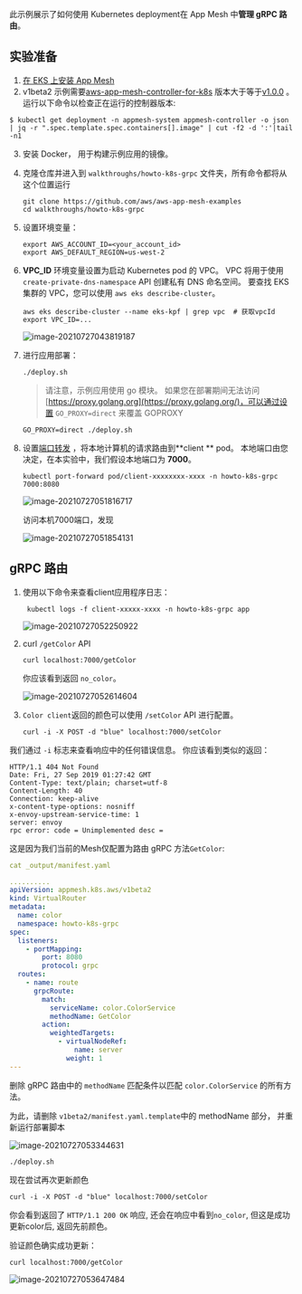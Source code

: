 




此示例展示了如何使用 Kubernetes deployment在 App Mesh 中**管理 gRPC 路由**。

## 实验准备

1. [在 EKS 上安装 App Mesh](https://github.com/aws/aws-app-mesh-examples/blob/main/walkthroughs/eks)
2. v1beta2 示例需要[aws-app-mesh-controller-for-k8s](https://github.com/aws/aws-app-mesh-controller-for-k8s) 版本大于等于[v1.0.0](https://github.com/aws/aws-app-mesh-controller-for-k8s/releases/tag/v1.0.0) 。 运行以下命令以检查正在运行的控制器版本:

```
$ kubectl get deployment -n appmesh-system appmesh-controller -o json | jq -r ".spec.template.spec.containers[].image" | cut -f2 -d ':'|tail -n1
```

3.   安装 Docker， 用于构建示例应用的镜像。

4.   克隆仓库并进入到 `walkthroughs/howto-k8s-grpc` 文件夹，所有命令都将从这个位置运行

     ```
     git clone https://github.com/aws/aws-app-mesh-examples
     cd walkthroughs/howto-k8s-grpc
     ```

5.   设置环境变量：

     ```
     export AWS_ACCOUNT_ID=<your_account_id>
     export AWS_DEFAULT_REGION=us-west-2
     ```

6.   **VPC_ID** 环境变量设置为启动 Kubernetes pod 的 VPC。 VPC 将用于使用 `create-private-dns-namespace` API 创建私有 DNS 命名空间。 要查找 EKS 集群的 VPC，您可以使用 `aws eks describe-cluster`。

     ```
     aws eks describe-cluster --name eks-kpf | grep vpc  # 获取vpcId
     export VPC_ID=...
     ```

     ![image-20210727043819187](https://pingfan.s3-us-west-2.amazonaws.com/pic2/yei84.png)

7.   进行应用部署：

     ```
     ./deploy.sh
     ```

     >   请注意，示例应用使用 go 模块。 如果您在部署期间无法访问 [https://proxy.golang.org](https://proxy.golang.org/)，可以通过设置 `GO_PROXY=direct` 来覆盖 GOPROXY

     ```
     GO_PROXY=direct ./deploy.sh
     ```

8.  设置[端口转发](https://kubernetes.io/docs/tasks/access-application-cluster/port-forward-access-application-cluster/) ，将本地计算机的请求路由到**client ** pod。 本地端口由您决定，在本实验中，我们假设本地端口为 **7000**。

    ```
    kubectl port-forward pod/client-xxxxxxxx-xxxx -n howto-k8s-grpc 7000:8080
    ```

    ![image-20210727051816717](https://pingfan.s3-us-west-2.amazonaws.com/pic2/yscnf.png)

    访问本机7000端口，发现

    ![image-20210727051854131](https://pingfan.s3-us-west-2.amazonaws.com/pic2/ertwt.png)



## gRPC 路由

1.  使用以下命令来查看client应用程序日志：

    ```
     kubectl logs -f client-xxxxx-xxxx -n howto-k8s-grpc app 
    ```

    ![image-20210727052250922](https://pingfan.s3-us-west-2.amazonaws.com/pic2/v6oh1.png)

2.  curl  `/getColor` API

    ```
    curl localhost:7000/getColor
    ```

    你应该看到返回 `no_color`。

    ![image-20210727052614604](https://pingfan.s3-us-west-2.amazonaws.com/pic2/0scwg.png)

3.   `Color client`返回的颜色可以使用 `/setColor` API 进行配置。

     ```
     curl -i -X POST -d "blue" localhost:7000/setColor
     ```

我们通过 `-i` 标志来查看响应中的任何错误信息。 你应该看到类似的返回：

```
HTTP/1.1 404 Not Found
Date: Fri, 27 Sep 2019 01:27:42 GMT
Content-Type: text/plain; charset=utf-8
Content-Length: 40
Connection: keep-alive
x-content-type-options: nosniff
x-envoy-upstream-service-time: 1
server: envoy
rpc error: code = Unimplemented desc =
```

这是因为我们当前的Mesh仅配置为路由 gRPC 方法`GetColor`:

```yaml
cat _output/manifest.yaml 

..........
apiVersion: appmesh.k8s.aws/v1beta2
kind: VirtualRouter
metadata:
  name: color
  namespace: howto-k8s-grpc
spec:
  listeners:
    - portMapping:
        port: 8080
        protocol: grpc
  routes:
    - name: route
      grpcRoute:
        match:
          serviceName: color.ColorService
          methodName: GetColor
        action:
          weightedTargets:
            - virtualNodeRef:
                name: server
              weight: 1
---
```



删除 gRPC 路由中的 `methodName` 匹配条件以匹配 `color.ColorService` 的所有方法。



为此，请删除 `v1beta2/manifest.yaml.template`中的 methodName 部分， 并重新运行部署脚本

![image-20210727053344631](https://pingfan.s3-us-west-2.amazonaws.com/pic2/ld63v.png)



```
./deploy.sh
```







现在尝试再次更新颜色

```
curl -i -X POST -d "blue" localhost:7000/setColor
```

你会看到返回了 `HTTP/1.1 200 OK` 响应,  还会在响应中看到`no_color`, 但这是成功更新color后, 返回先前颜色。

验证颜色确实成功更新：

```
curl localhost:7000/getColor
```

![image-20210727053647484](https://pingfan.s3-us-west-2.amazonaws.com/pic2/6yoww.png)